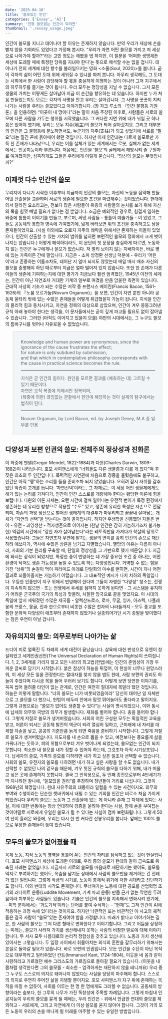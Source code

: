 ```yaml
---
date: '2025-04-10'
title: '쓸모있는 인간'
categories: ['Essay', 'AI']
summary: '진정 쓸모없는 인간이 되려면'
thumbnail: './essay_usage.jpeg'
---
```


인간이 쓸모를 지니고 태어나야 할 이유는 존재하지 않습니다. 만약 우리가 세상에 손을 뻗지 않을 기회라도 있었다고 가정해 봅시다. “우리가 과연 어떤 쓸모를 가지고 저 세상으로 나아가야 할까?”라는 고민 정도는 해봤을 법 하지만, 이 질문을 ‘어떠한 생명체든 세상에 도래할 때에 특정한 당위를 지녀야 한다’는 뜻으로 해석할 수는 없을 겁니다. 태어나기 전의 세계에 대한 향수를 불러일으키는 영화 <소울(Soul, 2020)>를 봅니다. 굳이 각자의 삶이 어떤 토대 위에 세워질 수 있냐를 따져 봅니다. 아무리 생각해도, 그 토대는 사회에서 한 사람이 감당해야 할 몫을 충실하게 이행하는 것이 아니라 그저 지구에서의 하루하루를 즐기는 것이 됩니다. 우리 모두는 정당성을 지닐 수 없습니다. 그저 모든 생물의 가치는 어떻게든 살아남아 지금 이 순간을 향유하는 데 있습니다. 하지만 누가 처음 만들었는지도 모르는 각자의 사명을 안고 우리는 살아갑니다. 그 사명을 꿋꿋이 지켜나가는 사람을 우리는 쓸모있다고 이야기합니다. (장 자크 루소의 『인간 불평등 기원론』을 인용하면) “이곳이 내 땅이다”라는 말이 처음 주창된 이후로, 사람들은 서로의 쓸모에 다른 사람을 가두는 행위를 시작했습니다. 그 커다란 지면 위에 내가 뉘일 곳 하나쯤은 있어야 했기에, 우리는 모두 지주(地主)의 쓸모가 되어 살아갔지요. 그리고 대부분의 인간은 그 불평등에 분노하면서도, 누군가의 지주(支柱)가 되고 싶었기에 서로를 “필요”라는 질긴 끈에 옭아매어 왔던 것입니다. 하지만 이제 인간과는 다르게 쓸모로만 가득 찬 존재가 나타났으니, 우리는 이를 실체가 있는 세계에서는 로봇, 실체가 없는 세계에서는 인공지능이라 부릅니다. 처음에는 인간을 ‘쓸모’의 굴레에서 해방시켜 줄 구원자로 여겨졌지만, 섬뜩하게도 그들은 우리에게 이렇게 묻습니다. “당신의 쓸모는 무엇입니까?”


## 이제껏 다수 인간의 쓸모

무리지어 다니기 시작한 이후부터 지금까지 인간의 쓸모는, 자신의 노동을 집약해 만들어낸 산출물을 교환하며 서로의 생존에 필요한 조건을 마련해주는 것이었습니다. 현대에 와서 달라진 요소라고는, 전보다 많은 사람들이 위층의 사람들의 눈치를 보기 위해 자신의 목을 힘껏 빼낼 필요가 없다는 점 뿐입니다. 조금은 예외적인 경우로, 힘겹게 일하는 와중에 틈틈이 이야기를 만들고, 부르며, 써낸 사람들 - 통틀어 예술가들 - 이 있었고, 그들도 공동체의 통합과 영속에 기여했기에, 넓게 바라보면 위의 조건을 충족하고도 남을 존재들이었지요. (사실 이외에도 오로지 지주의 쾌락을 위해서만 존재하는 이들이 있었으나, 인간이 산출할 수 있는 가치의 범위를 넓히면 보편적인 쓸모의 정의에서 크게 벗어나지는 않습니다.) 어떻게 해석하더라도, 이 문단의 첫 문장을 충실하게 따르면, 노동하지 않는 인간은 누구에게나 쓸모가 없습니다. 저 멀리 보이지 않는 지배자이든, 바로 옆에 있는 가족이든 간에 말입니다. 지금은 - 소파 방정환 선생님 덕분에 - 우리가 ‘어린이’라고 존중하는 이들조차도, 태어난 지 얼마 되지도 않았는데 매일 매시 매초 자신의 쓸모를 증명해야 하던 때로부터 지금은 얼마 떨어져 있지 않습니다. 또한 한 존재가 다른 이들의 생존에 기여하는지에 대한 평가가 지금보다 훨씬 엄격했던, 1945년 이전의 세계는, 인간이 아닌 자연조차 거대한 기계의 일부로 여겼을 만큼 암울한 측면이 있습니다. 근대적 사상의 기초가 되는 수많은 저작 중 프랜시스 베이컨(Francis Bacon, 1561-
1626)의 『노붐 오르가눔(Novum Organum)』을 보면, 인간이 자연 뿐만 아니라 공동체 울타리 밖에 있는 수많은 존재들을 어떻게 취급했을지 가늠이 됩니다. 지식을 인간의 물리적 힘과 동치시키고, 자연을 정복의 대상으로 삼았으며, 인간이 겨우 뭉뚱그려낸 규칙 아래 놓아야 한다는 생각을, 이 문자들에서는 굳이 깊게 파고들 필요도 없이 잡아낼 수 있습니다. 그러한 (아직도 이어지고 있을지 모를) 야만의 시대에서는, 그 누구도 쓸모의 틈바구니를 벗어나 자유로울 수 없었습니다.

<blockquote blockquote style="background-color: rgba(58, 119, 156, 0.06); padding: 1.5rem; border-top: 0.5px solid rgba(184, 184, 184, 0.5)"> 
    Knowledge and human power are synonymous,
    since the ignorance of the cause frustrates the effect; </br>
    for nature is only subdued by submission, </br>
    and that which in contemplative philosophy corresponds with the cause in practical science becomes the rule.
    <hr />
    지식은 곧 인간의 힘이다. 원인을 모르면 결과를 (예측하는 데) 그르칠 수 있기 때문이다. </br> 자연은 오직 복종에 의해서만 정복되며, </br>
    (복종에 의한) 끊임없는 관찰에서 원인에 해당하는 것이 실제의 탐구에서는 법칙이 된다.
    <hr />
    Novum Organum, by Lord Bacon, ed. by Joseph Devey, M.A 중 일부를 인용
</blockquote>


## 다양성과 보편 인권의 쓸모: 전체주의 정상성과 진화론

이 와중에 멘델(Gregor Mendel, 1822-1884)과 다윈(Charles Darwin, 1809-1882)이 나타납니다. 호모 사피엔스에게 “너희들도 다른 생물종과 다를 게 없다”며 꾸짖은 최초의 두 인간입니다. 폭력적인 자연관에 처음으로 경종을 울렸음에도 불구하고, 인간은 아직 “쨍”하는 소리를 들을 준비조차 되지 않았습니다. 오히려 잠시 자취를 감추었던 악습이 고개를 듭니다. ‘자연선택’이라는, 그 자체로는 이 세상 어떤 생물체에게도 해가 없는 논리를 가져다가, 인간이 인간 스스로를 개량해야 한다는 황당한 이론에 힘을 보탭니다. 다윈의 이론 자체는, 오랜 시간에 걸쳐 일어나는 유전적 변이가 특정 환경에서 생존하는 데 유리한 방향으로 작용할 “수도” 있고, 생존에 유리한 특성은 자손으로 전달되며, 자손의 과잉 생산으로 벌어진 생태계의 대결투가 마무리되고 끝끝내 살아남는 개체가 “자연의 선택”을 받는다는 것이 골자입니다. 하지만 우생학을 신봉했던 자들은 변이 - 유전 - 과잉생산 - 적자생존으로 이어지는 (한낱 인간은 감히 가늠하기조차 불가능한) 억겁의 시간에서  “강한 자가 살아남는다”라는 레토릭만을 가져다가 학살의 당위로 사용했습니다. 그들은 자연조차 우연에 맡기는 생물의 변이를 감히 인간의 손으로 재단하려 애쓰다가, 역사에 수많은 상흔을 남기고 자멸했습니다. 멸망의 이유는 다름이 아니라, 사회의 기본 원리를 구축할 때, 단일의 정상성을 그 기반으로 했기 때문입니다. 지금에 와서는 상식이 되었지만, 특정한 종이 번영하는 데 가장 중요한 조건 중 하나는, 어떤 환경이 닥쳐도 생존 가능성을 높일 수 있도록 하는 다양성입니다. 거역할 수 없는 힘을 가진 “상위”의 손길이 먹이 피라미드 아래로 단일화의 마수를 뻗히면, 시간이 지나 어떤 결과로 되돌아올지는 가늠하기 어렵습니다. 그 대표적인 예시가 나치 치하의 독일입니다. 우등한 인종만이 지구 위에서 번영해야 한다며 그들이 자행한 “다양성” 청소는, 전쟁이 지속되지 않으면 - 또는 전쟁에서 우세를 점하지 못하게 된다면 - 그 시스템을 유지하기 어려운 군국주의 국가의 특성과 맞물려, 처절한 망국으로 끝을 맺었지요. 이 시대의 독일에 앞서 세워졌던 수많은 제국들 - 알렉산드로스, 로마, 무굴, 잉카, 아즈텍, 나폴레옹의 프랑스, 몽골, 진과 한으로부터 비롯한 수많은 천자의 나라들까지 - 모두 종교를 포함한 문화적 다양성이 애초부터 존재하지 않았거나 실종되어가던 시기 종말을 맞이했다는 점은 우연이 아닐 겁니다.

## 자유의지의 쓸모: 의무로부터 나아가는 삶

드디어 피로 얼룩진 두 차례의 세계 대전이 끝났습니다. 살육에 대한 반성으로 유엔이 창설되었고 세계인권선언(The Universal Declaration of Human Rights)이 쓰여집니다. 1, 2, 3세계를 가리지 않고 모든 나라의 최고법(헌법)에는 인간의 존엄성이 가장 두꺼운 글씨로 담기기 시작합니다. 붉은 참상이 하늘을 뒤덮어, 이 현실이 너무나 원망스러워, 이 세상 모든 일을 관장한다는 절대자를 찾지 않을 법도 한데, 사람 보편의 권리도 하늘이 주었다며 다시금 목을 들어 우러러 보기도 합니다. 어떻게 보면 당연한 이야기를, 꼭꼭 씹어 들려줄 타인이 없는 관계로, 인간은 여전히 절대자에 목말라 했던 것입니다. 하늘은 이렇게 말합니다. “너의 쓸모는 너가 비롯되었음이라” 당신이 태어난 일 자체만으로 그 쓸모를 다 했으니, 헌법의 테두리 안에서 맘껏 뛰어놀아도 좋다라고 말이지요. 그렇게 규범으로는 “쓸모가 없어도 생존할 수 있다”는 사실이 명시되었으나, 이와 동시에 납세의 의무와 국방의 의무가 발생합니다. 재화를 벌어야 합니다. 총을 들어야 합니다. 그렇게 저절로 쓸모가 생겨버렸습니다. 사회의 어린 구성원 모두는 획일적인 교육을 받고, 어른이 되서는 공동체 발전의 역군이 되려 열심히 일하고, 근미래에 내 자리를 대체할 자손을 낳고, 공공의 기준만큼 늙게 되면 죽음을 준비하기 시작합니다. 그렇게 저절로 쓸모가 생겨버렸습니다. 지도자를 내 손으로 뽑을 수 있고, 예전보다는 풍요롭게 삶을 가꿔나가는 듯하고, 피의 위협으로부터 겨우 벗어나게 되었는데, 쓸모없는 인간이 되지 못합니다. 최소한 내 쓸모를 내가 정할 수 있어야 하는데, 그것조차 아직 시기상조입니다. 납세자의 쓸모, 가족의 쓸모를 다하려면 내가 하고 싶은 일조차 선택할 수 없습니다. 사회의 쓸모, 유전자의 쓸모를 다하려면 내가 하고 싶은 사랑을 할 수도 없습니다. 내가 선택할 수 없었던 나의 겉모습 때문에, 겨우 헛된 규칙의 쓸모를 다하기 위해, 내가 머물고 싶은 곳에 존재하지 못합니다. 결국 그 반작용으로, 두 번째 종전으로부터 4반세기가 막 지나려던 찰나에, “쓸모없을 권리”를 주창하며 청년들이 거리로 나섭니다. 그것이 1968년의 혁명입니다. 현대 자유주의의 태동이라 일컬을 수 있는 사건이지요. 의무의 부여와 수행이라는 단순한 쳇바퀴에서 내릴 수 있는 기회를 인간은 비로소 처음 가지게 되었습니다.우리의 쓸모는 노동과 그 산출물에 있는 게 아니라 존재 그 자체에 있다는 사실, 이에 대한 반동에는 항상 연대하여 경종을 울려야 한다는 사실, 함께 손을 부여잡는 것이야말로 서로에게 유일한 쓸모가 될 수 있다는 사실이 점차 보편화됩니다. 그렇게 50여 년이 흘러온 와중에, 우리는 다시 한 번 커다란 산봉우리를 봅니다. 앞에는 100% 쓸모로 무장한 존재들이 놓여 있습니다. 

## 모두의 쓸모가 없어졌을 때

육체 노동, 지적 노동의 영역을 통틀어 AI는 인간의 자리를 잠식하고 있는 것이 현실입니다. 호모 사피엔스가 세상에 도래한 이래로, 우리 종의 쓸모가 현대와 같이 급속도로 위축된 사례는 없었습니다. 지금까지 서로의 쓸모를 마음대로 재단하기는 했어도, 쓸모를 억지로 부여하기는 했어도, 목숨을 남겨둔 상태에서 사람의 쓸모만을 제거하는 건 전례가 없던 일입니다. 그렇게 작금의 시기를, 노동이 총체적 위기에 처한 시대라고 진단하기도 합니다. 이와 반대의 시각도 존재합니다. 무너져가는 노동에 대한 공포를 산업혁명 초기의 러다이트 운동(Luddite Movement, 기계 파괴 운동) 만큼 근거 없는 막연한 두려움이라 치부하는 사람들도 있습니다. 기술은 인간의 쓸모를 지속해서 변화시켜 왔기에, - 미학 분야에서는 ‘과도기적’이라는 단어를 붙여 수식하는 - “현재”도 그저 인간이 AI에 적응하는 과정 속에 있다라는 것이지요. 하지만 낙관적인 또는 비관적인 이 사고의 궤적들은 결국 사람이 “쓸모”있는 존재여야 함을 가정합니다. 미래가 밝다고 이야기하는 길은, 한 사람의 쓸모는 그저 다른 형태로 변화한다고 이야기합니다. 그리고 어둠을 상정하는 미래는, 쓸모가 사라져 가치를 생산해내지 못하는 사람의 비참한 말로에 대해 이야기합니다. 두 서사 모두 나름대로의 논리적 정합성을 갖추고 있습니다. 노동과 가치 생산에 있어서는 그렇습니다. 두 입장 사이에서 휘몰아치는 의식의 혼란을 갈무리하기 위해서는 본질로 돌아갈 필요가 있습니다. 바로 보편의 인권입니다. 모든 인간을 수단이 아닌 목적으로 대우하라고 일러주었던 칸트(Immanuel Kant, 1724-1804), 이웃을 네 몸과 같이 사랑하라고 가르쳤던 예수 그리스도의 가르침으로 돌아갈 필요가 있습니다. (이웃을 내 몸처럼 생각한다면 그의 쓸모를 - 최소한 - 엄격하게는 재단하지 않을 테니까요) 우리 중 그 누구도 스스로의 의지로 태어나지 않았다는 사실을 당당히 마주해야 합니다. 스스로의 의지로 우연히 주어진 삶을 지탱할 뿐이지요. 호모 사피엔스가 지구 위에 존재하는 목적을 따질 수 없듯이, 사회를 이루는 한 명 한 명에게도 그러할 수 없습니다. 공동체의 방향이라는 숲보다, 한 그루의 나무가 가진 독창성에 주목할 차례입니다. 그렇게 마침내 인공지능이 우리의 쓸모를 묻게 될 때에는, 우리 인간은 - 위에서 언급한 연대의 쓸모를 제외하고 - 서로에게, 그리고 자연에게 더 이상 쓸모를 묻지 않아야 합니다. 그것이 거의 모든 노동이 우리의 손을 떠나게 될 미래를 마주할 수 있는 유일한 방법입니다. 